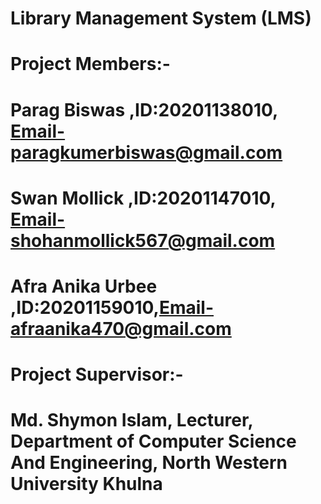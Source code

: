 # Library Management System (LMS)
# Project Members:-
# Parag Biswas ,ID:20201138010, Email-paragkumerbiswas@gmail.com
# Swan Mollick ,ID:20201147010, Email-shohanmollick567@gmail.com
# Afra Anika Urbee ,ID:20201159010,Email-afraanika470@gmail.com
# Project Supervisor:-
# Md. Shymon Islam, Lecturer, Department of Computer Science And Engineering, North Western University Khulna 
